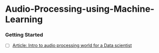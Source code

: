 # Audio-Processing-using-Machine-Learning

### Getting Started
- [ ] [Article: Intro to audio processing world for a Data scientist](https://medium.com/deepaffects/intro-to-audio-processing-world-for-a-data-scientist-b1a6ff19231d)
